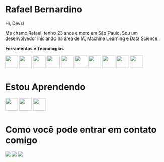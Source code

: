 # Rafael Bernardino

Hi, Devs!

Me chamo Rafael, tenho 23 anos e moro em São Paulo. Sou um desenvolvedor iniciando na área de IA, Machine Learning e Data Science.

**Ferramentas e Tecnologias**

  
<div class='container'>
<img loading="lazy" src="https://cdn.jsdelivr.net/gh/devicons/devicon@latest/icons/python/python-original-wordmark.svg" width ="40" heigth ="40" />
  <img loading="lazy" src="https://cdn.jsdelivr.net/gh/devicons/devicon@latest/icons/html5/html5-original-wordmark.svg" width ="40" heigth ="40" />
<img loading="lazy" src="https://cdn.jsdelivr.net/gh/devicons/devicon@latest/icons/css3/css3-original-wordmark.svg" width ="40" heigth ="40" />
<img loading="lazy" src="https://cdn.jsdelivr.net/gh/devicons/devicon@latest/icons/googlecloud/googlecloud-original-wordmark.svg" width ="40" heigth ="40" />
<img loading="lazy" src="https://cdn.jsdelivr.net/gh/devicons/devicon@latest/icons/pandas/pandas-original-wordmark.svg" width ="40" heigth ="40" />
<img loading="lazy" src="https://cdn.jsdelivr.net/gh/devicons/devicon@latest/icons/debian/debian-original-wordmark.svg" width ="40" heigth ="40" />
<img loading="lazy" src="https://cdn.jsdelivr.net/gh/devicons/devicon@latest/icons/jupyter/jupyter-original-wordmark.svg" width ="40" heigth ="40" />
<img loading="lazy" src="https://cdn.jsdelivr.net/gh/devicons/devicon@latest/icons/git/git-original-wordmark.svg" width ="40" heigth ="40" />
<img loading="lazy" src="https://cdn.jsdelivr.net/gh/devicons/devicon@latest/icons/mysql/mysql-original-wordmark.svg" width ="40" heigth ="40" />
<img loading="lazy" src="https://cdn.jsdelivr.net/gh/devicons/devicon@latest/icons/keras/keras-original-wordmark.svg" width ="40" heigth ="40" />

      

      
          


# Estou Aprendendo

<img loading="lazy" src="https://cdn.jsdelivr.net/gh/devicons/devicon@latest/icons/r/r-plain.svg" width ="40" heigth ="40" />
<img loading="lazy" src="https://cdn.jsdelivr.net/gh/devicons/devicon@latest/icons/javascript/javascript-plain.svg" width ="40" heigth ="40" />
<img loading="lazy" src="https://cdn.jsdelivr.net/gh/devicons/devicon@latest/icons/go/go-original-wordmark.svg" width ="40" heigth ="40" />




# Como você pode entrar em contato comigo

<div>
<a href="https://www.instagram.com/rafael_things?igsh=MTlwd3RjeWt1bjB3aw==" target="_blank"><img loading="lazy" src="https://img.shields.io/badge/-Instagram-%23E4405F?style=for-the-badge&logo=instagram&logoColor=white" target="_blank"></a>
<a href = "mailto:rafaelbernardinoriveira2@gmail.com"><img loading="lazy" src="https://img.shields.io/badge/Gmail-D14836?style=for-the-badge&logo=gmail&logoColor=white" target="_blank"></a>
<a href="https://www.linkedin.com/in/rafael-bernardino-835b8719a/" target="_blank"><img loading="lazy" src="https://img.shields.io/badge/-LinkedIn-%230077B5?style=for-the-badge&logo=linkedin&logoColor=white" target="_blank"></a>   
</div>

